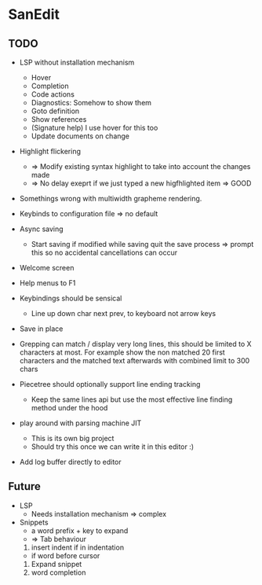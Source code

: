 # SanEdit

## TODO

* LSP without installation mechanism
    + Hover
    + Completion
    - Code actions
    - Diagnostics: Somehow to show them
    + Goto definition
    + Show references
    * (Signature help) I use hover for this too
    + Update documents on change
* Highlight flickering
    - => Modify existing syntax highlight to take into account the changes made
    - => No delay exeprt if we just typed a new higfhlighted item => GOOD
* Somethings wrong with multiwidth grapheme rendering.
* Keybinds to configuration file => no default
* Async saving
    - Start saving if modified while saving quit the save process => prompt this so no accidental cancellations can occur
* Welcome screen
* Help menus to F1

* Keybindings should be sensical
    * Line up down char next prev, to keyboard not arrow keys
* Save in place

* Grepping can match / display very long lines, this should be limited to X
  characters at most. For example show the non matched 20 first characters and the
  matched text afterwards with combined limit to 300 chars

* Piecetree should optionally support line ending tracking
    - Keep the same lines api but use the most effective line finding method under the hood

* play around with parsing machine JIT
    - This is its own big project
    - Should try this once we can write it in this editor :)

* Add log buffer directly to editor


## Future

* LSP
    * Needs installation mechanism => complex
* Snippets
    - a word prefix + key to expand 
    - => Tab behaviour 
    1. insert indent if in indentation
    - if word before cursor
    1. Expand snippet
    2. word completion


